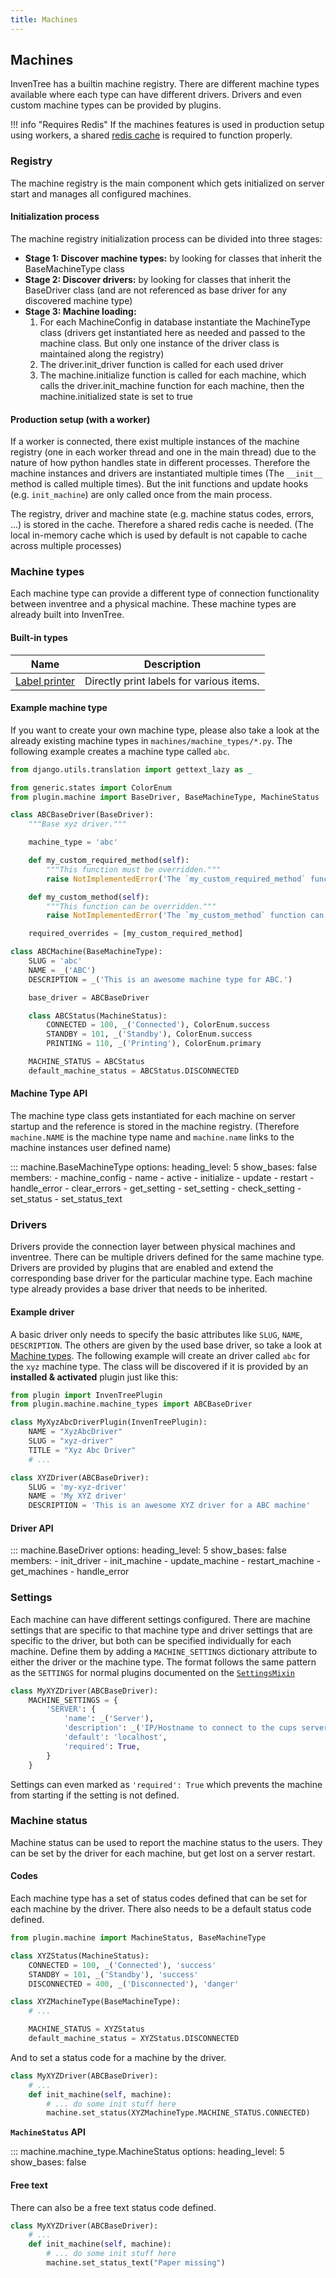 ```yaml
---
title: Machines
---
```


## Machines

InvenTree has a builtin machine registry. There are different machine types available where each type can have different drivers. Drivers and even custom machine types can be provided by plugins.

!!! info "Requires Redis"
    If the machines features is used in production setup using workers, a shared [redis cache](../../start/processes.md#cache-server) is required to function properly.

### Registry

The machine registry is the main component which gets initialized on server start and manages all configured machines.

#### Initialization process

The machine registry initialization process can be divided into three stages:

- **Stage 1: Discover machine types:** by looking for classes that inherit the BaseMachineType class
- **Stage 2: Discover drivers:** by looking for classes that inherit the BaseDriver class (and are not referenced as base driver for any discovered machine type)
- **Stage 3: Machine loading:**
    1. For each MachineConfig in database instantiate the MachineType class (drivers get instantiated here as needed and passed to the machine class. But only one instance of the driver class is maintained along the registry)
    2. The driver.init_driver function is called for each used driver
    3. The machine.initialize function is called for each machine, which calls the driver.init_machine function for each machine, then the machine.initialized state is set to true

#### Production setup (with a worker)

If a worker is connected, there exist multiple instances of the machine registry (one in each worker thread and one in the main thread) due to the nature of how python handles state in different processes. Therefore the machine instances and drivers are instantiated multiple times (The `__init__` method is called multiple times). But the init functions and update hooks (e.g. `init_machine`) are only called once from the main process.

The registry, driver and machine state (e.g. machine status codes, errors, ...) is stored in the cache. Therefore a shared redis cache is needed. (The local in-memory cache which is used by default is not capable to cache across multiple processes)


### Machine types

Each machine type can provide a different type of connection functionality between inventree and a physical machine. These machine types are already built into InvenTree.

#### Built-in types

| Name | Description  |
| --- | --- |
| [Label printer](./label_printer.md) | Directly print labels for various items. |

#### Example machine type

If you want to create your own machine type, please also take a look at the already existing machine types in `machines/machine_types/*.py`. The following example creates a machine type called `abc`.

```py
from django.utils.translation import gettext_lazy as _

from generic.states import ColorEnum
from plugin.machine import BaseDriver, BaseMachineType, MachineStatus

class ABCBaseDriver(BaseDriver):
    """Base xyz driver."""

    machine_type = 'abc'

    def my_custom_required_method(self):
        """This function must be overridden."""
        raise NotImplementedError('The `my_custom_required_method` function must be overridden!')

    def my_custom_method(self):
        """This function can be overridden."""
        raise NotImplementedError('The `my_custom_method` function can be overridden!')

    required_overrides = [my_custom_required_method]

class ABCMachine(BaseMachineType):
    SLUG = 'abc'
    NAME = _('ABC')
    DESCRIPTION = _('This is an awesome machine type for ABC.')

    base_driver = ABCBaseDriver

    class ABCStatus(MachineStatus):
        CONNECTED = 100, _('Connected'), ColorEnum.success
        STANDBY = 101, _('Standby'), ColorEnum.success
        PRINTING = 110, _('Printing'), ColorEnum.primary

    MACHINE_STATUS = ABCStatus
    default_machine_status = ABCStatus.DISCONNECTED
```

#### Machine Type API

The machine type class gets instantiated for each machine on server startup and the reference is stored in the machine registry. (Therefore `machine.NAME` is the machine type name and `machine.name` links to the machine instances user defined name)

::: machine.BaseMachineType
    options:
        heading_level: 5
        show_bases: false
        members:
          - machine_config
          - name
          - active
          - initialize
          - update
          - restart
          - handle_error
          - clear_errors
          - get_setting
          - set_setting
          - check_setting
          - set_status
          - set_status_text

### Drivers

Drivers provide the connection layer between physical machines and inventree. There can be multiple drivers defined for the same machine type. Drivers are provided by plugins that are enabled and extend the corresponding base driver for the particular machine type. Each machine type already provides a base driver that needs to be inherited.

#### Example driver

A basic driver only needs to specify the basic attributes like `SLUG`, `NAME`, `DESCRIPTION`. The others are given by the used base driver, so take a look at [Machine types](#machine-types). The following example will create an driver called `abc` for the `xyz` machine type. The class will be discovered if it is provided by an **installed & activated** plugin just like this:

```py
from plugin import InvenTreePlugin
from plugin.machine.machine_types import ABCBaseDriver

class MyXyzAbcDriverPlugin(InvenTreePlugin):
    NAME = "XyzAbcDriver"
    SLUG = "xyz-driver"
    TITLE = "Xyz Abc Driver"
    # ...

class XYZDriver(ABCBaseDriver):
    SLUG = 'my-xyz-driver'
    NAME = 'My XYZ driver'
    DESCRIPTION = 'This is an awesome XYZ driver for a ABC machine'
```

#### Driver API

::: machine.BaseDriver
    options:
        heading_level: 5
        show_bases: false
        members:
          - init_driver
          - init_machine
          - update_machine
          - restart_machine
          - get_machines
          - handle_error

### Settings

Each machine can have different settings configured. There are machine settings that are specific to that machine type and driver settings that are specific to the driver, but both can be specified individually for each machine. Define them by adding a `MACHINE_SETTINGS` dictionary attribute to either the driver or the machine type. The format follows the same pattern as the `SETTINGS` for normal plugins documented on the [`SettingsMixin`](../mixins/settings.md)

```py
class MyXYZDriver(ABCBaseDriver):
    MACHINE_SETTINGS = {
        'SERVER': {
            'name': _('Server'),
            'description': _('IP/Hostname to connect to the cups server'),
            'default': 'localhost',
            'required': True,
        }
    }
```

Settings can even marked as `'required': True` which prevents the machine from starting if the setting is not defined.

### Machine status

Machine status can be used to report the machine status to the users. They can be set by the driver for each machine, but get lost on a server restart.

#### Codes

Each machine type has a set of status codes defined that can be set for each machine by the driver. There also needs to be a default status code defined.

```py
from plugin.machine import MachineStatus, BaseMachineType

class XYZStatus(MachineStatus):
    CONNECTED = 100, _('Connected'), 'success'
    STANDBY = 101, _('Standby'), 'success'
    DISCONNECTED = 400, _('Disconnected'), 'danger'

class XYZMachineType(BaseMachineType):
    # ...

    MACHINE_STATUS = XYZStatus
    default_machine_status = XYZStatus.DISCONNECTED
```

And to set a status code for a machine by the driver.

```py
class MyXYZDriver(ABCBaseDriver):
    # ...
    def init_machine(self, machine):
        # ... do some init stuff here
        machine.set_status(XYZMachineType.MACHINE_STATUS.CONNECTED)
```

**`MachineStatus` API**

::: machine.machine_type.MachineStatus
    options:
        heading_level: 5
        show_bases: false

#### Free text

There can also be a free text status code defined.

```py
class MyXYZDriver(ABCBaseDriver):
    # ...
    def init_machine(self, machine):
        # ... do some init stuff here
        machine.set_status_text("Paper missing")
```

